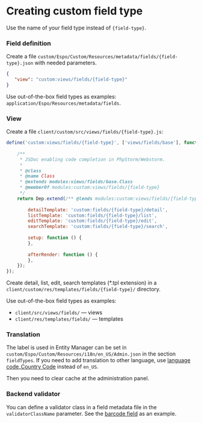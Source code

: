 # Creating custom field type

Use the name of your field type instead of `{field-type}`.

### Field definition

Create a file `custom/Espo/Custom/Resources/metadata/fields/{field-type}.json` with needed parameters.

```json
{
   "view": "custom:views/fields/{field-type}"
}
```

Use out-of-the-box field types as examples: `application/Espo/Resources/metadata/fields`.
 
### View

Create a file `client/custom/src/views/fields/{field-type}.js`:

```js
define('custom:views/fields/{field-type}', ['views/fields/base'], function (Dep) {
    
    /**
     * JSDoc enabling code completion in PhpStorm/Webstorm.
     *
     * @class
     * @name Class
     * @extends modules:views/fields/base.Class
     * @memberOf modules:custom:views/fields/{field-type}
     */
    return Dep.extend(/** @lends modules:custom:views/fields/{field-type}.Class# */{
    
        detailTemplate: 'custom:fields/{field-type}/detail',        
        listTemplate: 'custom:fields/{field-type}/list',        
        editTemplate: 'custom:fields/{field-type}/edit',        
        searchTemplate: 'custom:fields/{field-type}/search',
        
        setup: function () {        
        },
        
        afterRender: function () {        
        },
    });
});
```

Create detail, list, edit, search  templates (*.tpl extension) in a `client/custom/res/templates/fields/{field-type}/` directory.

Use out-of-the-box field types as examples:

- `client/src/views/fields/` — views
- `client/res/templates/fields/` — templates

### Translation

The label is used in Entity Manager can be set in `custom/Espo/Custom/Resources/i18n/en_US/Admin.json` in the section `fieldTypes`.
If you need to add translation to other language, use [language code](https://en.wikipedia.org/wiki/ISO_639-1)_[Country Code](https://en.wikipedia.org/wiki/ISO_3166-1_alpha-2) instead of `en_US`.

Then you need to clear cache at the administration panel.

### Backend validator

You can define a validator class in a field metadata file in the `validatorClassName` parameter. See the [barcode field](https://github.com/espocrm/espocrm/blob/stable/application/Espo/Resources/metadata/fields/barcode.json) as an example.

